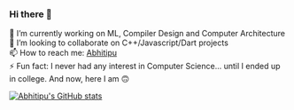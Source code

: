 ### Hi there 👋

🔭 I’m currently working on ML, Compiler Design and Computer Architecture <br>
👯 I’m looking to collaborate on C++/Javascript/Dart projects <br>
📫 How to reach me: [Abhitipu](https://www.linkedin.com/in/abhinandan-d-bb250a12a/) <br>
⚡ Fun fact: I never had any interest in Computer Science... until I ended up in college. And now, here I am 🙃 <br> 

[![Abhitipu's GitHub stats](https://github-readme-stats.vercel.app/api?username=Abhitipu&theme=gruvbox)](https://github.com/anuraghazra/github-readme-stats)
